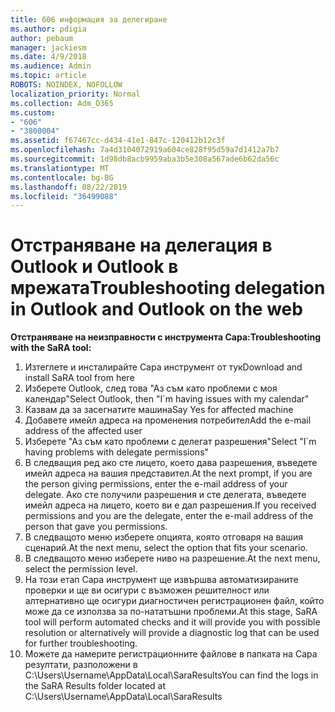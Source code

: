 ```yaml
---
title: 606 информация за делегиране
ms.author: pdigia
author: pebaum
manager: jackiesm
ms.date: 4/9/2018
ms.audience: Admin
ms.topic: article
ROBOTS: NOINDEX, NOFOLLOW
localization_priority: Normal
ms.collection: Adm_O365
ms.custom:
- "606"
- "3800004"
ms.assetid: f67467cc-d434-41e1-847c-120412b12c3f
ms.openlocfilehash: 7a4d3104072919a604ce828f95d59a7d1412a7b7
ms.sourcegitcommit: 1d98db8acb9959aba3b5e308a567ade6b62da56c
ms.translationtype: MT
ms.contentlocale: bg-BG
ms.lasthandoff: 08/22/2019
ms.locfileid: "36499088"
---
```

# <a name="troubleshooting-delegation-in-outlook-and-outlook-on-the-web"></a><span data-ttu-id="9b7c4-102">Отстраняване на делегация в Outlook и Outlook в мрежата</span><span class="sxs-lookup"><span data-stu-id="9b7c4-102">Troubleshooting delegation in Outlook and Outlook on the web</span></span>

<span data-ttu-id="9b7c4-103">**Отстраняване на неизправности с инструмента Сара:**</span><span class="sxs-lookup"><span data-stu-id="9b7c4-103">**Troubleshooting with the SaRA tool:**</span></span>

1. <span data-ttu-id="9b7c4-104">Изтеглете и инсталирайте Сара инструмент от тук</span><span class="sxs-lookup"><span data-stu-id="9b7c4-104">Download and install SaRA tool from here</span></span>
1. <span data-ttu-id="9b7c4-105">Изберете Outlook, след това "Аз съм като проблеми с моя календар"</span><span class="sxs-lookup"><span data-stu-id="9b7c4-105">Select Outlook, then "I\`m having issues with my calendar"</span></span>
1. <span data-ttu-id="9b7c4-106">Казвам да за засегнатите машина</span><span class="sxs-lookup"><span data-stu-id="9b7c4-106">Say Yes for affected machine</span></span>
1. <span data-ttu-id="9b7c4-107">Добавете имейл адреса на променения потребител</span><span class="sxs-lookup"><span data-stu-id="9b7c4-107">Add the e-mail address of the affected user</span></span>
1. <span data-ttu-id="9b7c4-108">Изберете "Аз съм като проблеми с делегат разрешения"</span><span class="sxs-lookup"><span data-stu-id="9b7c4-108">Select "I\`m having problems with delegate permissions"</span></span>
1. <span data-ttu-id="9b7c4-109">В следващия ред ако сте лицето, което дава разрешения, въведете имейл адреса на вашия представител.</span><span class="sxs-lookup"><span data-stu-id="9b7c4-109">At the next prompt, if you are the person giving permissions, enter the e-mail address of your delegate.</span></span> <span data-ttu-id="9b7c4-110">Ако сте получили разрешения и сте делегата, въведете имейл адреса на лицето, което ви е дал разрешения.</span><span class="sxs-lookup"><span data-stu-id="9b7c4-110">If you received permissions and you are the delegate, enter the e-mail address of the person that gave you permissions.</span></span>
1. <span data-ttu-id="9b7c4-111">В следващото меню изберете опцията, която отговаря на вашия сценарий.</span><span class="sxs-lookup"><span data-stu-id="9b7c4-111">At the next menu, select the option that fits your scenario.</span></span>
1. <span data-ttu-id="9b7c4-112">В следващото меню изберете ниво на разрешение.</span><span class="sxs-lookup"><span data-stu-id="9b7c4-112">At the next menu, select the permission level.</span></span>
1. <span data-ttu-id="9b7c4-113">На този етап Сара инструмент ще извършва автоматизираните проверки и ще ви осигури с възможен решителност или алтернативно ще осигури диагностичен регистрационен файл, който може да се използва за по-нататъшни проблеми.</span><span class="sxs-lookup"><span data-stu-id="9b7c4-113">At this stage, SaRA tool will perform automated checks and it will provide you with possible resolution or alternatively will provide a diagnostic log that can be used for further troubleshooting.</span></span>
1. <span data-ttu-id="9b7c4-114">Можете да намерите регистрационните файлове в папката на Сара резултати, разположени в C:\Users\Username\AppData\Local\SaraResults</span><span class="sxs-lookup"><span data-stu-id="9b7c4-114">You can find the logs in the SaRA Results folder located at C:\Users\Username\AppData\Local\SaraResults</span></span>
